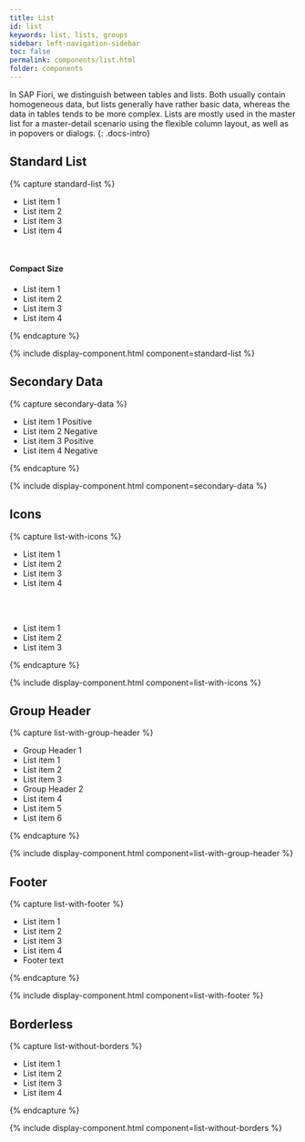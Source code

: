 ```yaml
---
title: List
id: list
keywords: list, lists, groups
sidebar: left-navigation-sidebar
toc: false
permalink: components/list.html
folder: components
---
```


In SAP Fiori, we distinguish between tables and lists. Both usually contain homogeneous data, but lists generally have rather basic data, whereas the data in tables tends to be more complex. Lists are mostly used in the master list for a master-detail scenario using the flexible column layout, as well as in popovers or dialogs.
{: .docs-intro}

## Standard List

{% capture standard-list %}
<ul class="fd-list">
  <li class="fd-list__item is-selected">
      <span class="fd-list__title">List item 1</span>
  </li>
  <li class="fd-list__item">
      <span class="fd-list__title">List item 2</span>
  </li>
  <li class="fd-list__item">
      <span class="fd-list__title">List item 3</span>
  </li>
  <li class="fd-list__item">
      <span class="fd-list__title">List item 4</span>
  </li>
</ul>
<br />

<h4>Compact Size</h4>
<ul class="fd-list fd-list--compact">
  <li class="fd-list__item">
      <span class="fd-list__title">List item 1</span>
  </li>
  <li class="fd-list__item">
      <span class="fd-list__title">List item 2</span>
  </li>
  <li class="fd-list__item">
      <span class="fd-list__title">List item 3</span>
  </li>
  <li class="fd-list__item">
      <span class="fd-list__title">List item 4</span>
  </li>
</ul>
{% endcapture %}

{% include display-component.html component=standard-list %}

## Secondary Data

{% capture secondary-data %}
<ul class="fd-list">
  <li class="fd-list__item is-selected">
      <span class="fd-list__title">List item 1</span>
      <span class="fd-list__secondary fd-has-color-status-1">Positive</span>
  </li>
  <li class="fd-list__item">
      <span class="fd-list__title">List item 2</span>
      <span class="fd-list__secondary fd-has-color-status-3">Negative</span>
  </li>
  <li class="fd-list__item">
      <span class="fd-list__title">List item 3</span>
      <span class="fd-list__secondary fd-has-color-status-1">Positive</span>
  </li>
  <li class="fd-list__item">
      <span class="fd-list__title">List item 4</span>
      <span class="fd-list__secondary fd-has-color-status-3">Negative</span>
  </li>
</ul>
{% endcapture %}

{% include display-component.html component=secondary-data %}

## Icons

{% capture list-with-icons %}
<ul class="fd-list">
  <li class="fd-list__item is-selected">
      <span class="fd-list__icon sap-icon--cart"></span>
      <span class="fd-list__title">List item 1</span>
  </li>
  <li class="fd-list__item">
      <span class="fd-list__icon sap-icon--wrench"></span>
      <span class="fd-list__title">List item 2</span>
  </li>
  <li class="fd-list__item">
      <span class="fd-list__icon sap-icon--lightbulb"></span>
      <span class="fd-list__title">List item 3</span>
  </li>
  <li class="fd-list__item">
      <span class="fd-list__icon sap-icon--history"></span>
      <span class="fd-list__title">List item 4</span>
  </li>
</ul>
<br /><br />
<ul class="fd-list">
  <li class="fd-list__item is-selected">
      <span class="fd-list__title">List item 1</span>
      <span class="fd-list__icon sap-icon--navigation-right-arrow"></span>
  </li>
  <li class="fd-list__item">
      <span class="fd-list__title">List item 2</span>
      <span class="fd-list__icon sap-icon--navigation-right-arrow"></span>
  </li>
  <li class="fd-list__item">
      <span class="fd-list__title">List item 3</span>
      <span class="fd-list__icon sap-icon--navigation-right-arrow"></span>
  </li>
</ul>
{% endcapture %}

{% include display-component.html component=list-with-icons %}

## Group Header

{% capture list-with-group-header %}
<ul class="fd-list">
  <li class="fd-list__group-header">
    Group Header 1
  </li>
  <li class="fd-list__item is-selected">
      <span class="fd-list__title">List item 1</span>
  </li>
  <li class="fd-list__item">
      <span class="fd-list__title">List item 2</span>
  </li>
  <li class="fd-list__item">
      <span class="fd-list__title">List item 3</span>
  </li>
  <li class="fd-list__group-header">
    Group Header 2
  </li>
  <li class="fd-list__item">
      <span class="fd-list__title">List item 4</span>
  </li>
  <li class="fd-list__item">
      <span class="fd-list__title">List item 5</span>
  </li>
  <li class="fd-list__item">
      <span class="fd-list__title">List item 6</span>
  </li>
</ul>
{% endcapture %}

{% include display-component.html component=list-with-group-header %}

## Footer

{% capture list-with-footer %}
<ul class="fd-list">
  <li class="fd-list__item">
      <span class="fd-list__title">List item 1</span>
  </li>
  <li class="fd-list__item is-selected">
      <span class="fd-list__title">List item 2</span>
  </li>
  <li class="fd-list__item">
      <span class="fd-list__title">List item 3</span>
  </li>
  <li class="fd-list__item">
      <span class="fd-list__title">List item 4</span>
  </li>
  <li class="fd-list__footer">
    Footer text
  </li>
</ul>
{% endcapture %}

{% include display-component.html component=list-with-footer %}

## Borderless

{% capture list-without-borders %}
<ul class="fd-list fd-list--no-border">
  <li class="fd-list__item">
      <span class="fd-list__title">List item 1</span>
  </li>
  <li class="fd-list__item is-selected">
      <span class="fd-list__title">List item 2</span>
  </li>
  <li class="fd-list__item">
      <span class="fd-list__title">List item 3</span>
  </li>
  <li class="fd-list__item">
      <span class="fd-list__title">List item 4</span>
  </li>
</ul>
{% endcapture %}

{% include display-component.html component=list-without-borders %}
